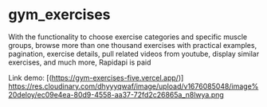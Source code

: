# gym_exercises
With the functionality to choose exercise categories and specific muscle groups, browse more than one thousand exercises with practical examples, pagination, exercise details, pull related videos from youtube, display similar exercises, and much more, Rapidapi is paid

Link demo: [(https://gym-exercises-five.vercel.app/)]
https://res.cloudinary.com/dhyyyqwaf/image/upload/v1676085048/image%20deloy/ec09e4ea-80d9-4558-aa37-72fd2c26865a_n8lwya.png
